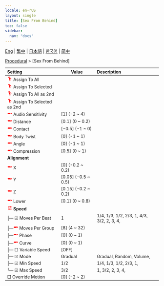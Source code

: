 ```yaml
---
locale: en-rUS
layout: single
title: [Sex From Behind]
toc: false
sidebar:
  nav: "docs"
---
```

[Eng](/dancexr/menu/2025.4/motion/sex_from_behind) | [繁中](/tw/dancexr/menu/2025.4/motion/sex_from_behind) | [日本語](/jp/dancexr/menu/2025.4/motion/sex_from_behind) | [한국어](/kr/dancexr/menu/2025.4/motion/sex_from_behind) | [简中](/zh/dancexr/menu/2025.4/motion/sex_from_behind)

[Procedural](../menu#Procedural) > [Sex From Behind]



| Setting | Value | Description |
| :--- | --- | :--- |
| <img src="/images/icon/ic_motion.png" alt="motion icon"/> Assign To All|| 
| <img src="/images/icon/ic_motion.png" alt="motion icon"/> Assign To Selected|| 
| <img src="/images/icon/ic_motion.png" alt="motion icon"/> Assign To All as 2nd|| 
| <img src="/images/icon/ic_motion.png" alt="motion icon"/> Assign To Selected as 2nd|| 
| <img src="/images/icon/ic_slider.png" alt="slider icon"/> Audio Sensitivity| [1] (-2 ~ 4) | 
| <img src="/images/icon/ic_slider.png" alt="slider icon"/> Distance| [0.1] (0 ~ 0.2) | 
| <img src="/images/icon/ic_slider.png" alt="slider icon"/> Contact| [-0.5] (-1 ~ 0) | 
| <img src="/images/icon/ic_slider.png" alt="slider icon"/> Body Twist| [0] (-1 ~ 1) | 
| <img src="/images/icon/ic_slider.png" alt="slider icon"/> Angle| [0] (-1 ~ 1) | 
| <img src="/images/icon/ic_slider.png" alt="slider icon"/> Compression| [0.5] (0 ~ 1) | 
|  <b>Alignment</b>|| 
| <img src="/images/icon/ic_slider.png" alt="slider icon"/> X| [0] (-0.2 ~ 0.2) | 
| <img src="/images/icon/ic_slider.png" alt="slider icon"/> Y| [0.05] (-0.5 ~ 0.5) | 
| <img src="/images/icon/ic_slider.png" alt="slider icon"/> Z| [0.15] (-0.2 ~ 0.2) | 
| <img src="/images/icon/ic_slider.png" alt="slider icon"/> Lower| [0.1] (0 ~ 0.8) | 
| <img src="/images/icon/ic_tune.png" alt="tune icon"/> <b>Speed</b>| | 
| ├─ ☑ Moves Per Beat| 1 | 1/4, 1/3, 1/2, 2/3, 1, 4/3, 3/2, 2, 3, 4, 
| ├─<img src="/images/icon/ic_slider.png" alt="slider icon"/> Moves Per Group| [8] (4 ~ 32) | 
| ├─<img src="/images/icon/ic_slider.png" alt="slider icon"/> Phase| [0] (0 ~ 1) | 
| ├─<img src="/images/icon/ic_slider.png" alt="slider icon"/> Curve| [0] (0 ~ 1) | 
| ├─ □ Variable Speed| [OFF] | 
| ├─ ☑ Mode| Gradual | Gradual, Random, Volume, 
| ├─ ☑ Min Speed| 1/2 | 1/4, 1/3, 1/2, 2/3, 1, 
| └─ ☑ Max Speed| 3/2 | 1, 3/2, 2, 3, 4, 
|  □ Override Motion| [0] (-2 ~ 2) | 
